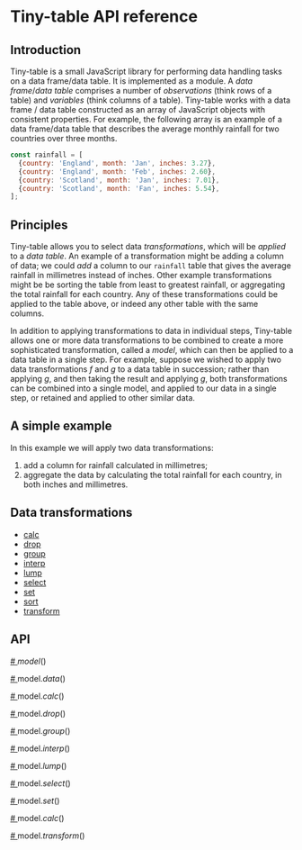 # Tiny-table API reference
## Introduction
Tiny-table is a small JavaScript library for performing data handling tasks on a data frame/data table. It is implemented as a module. A *data frame*/*data table* comprises a number of *observations* (think rows of a table) and *variables* (think columns of a table). Tiny-table works with a data frame / data table constructed as an array of JavaScript objects with consistent properties. For example, the following array is an example of a data frame/data table that describes the average monthly rainfall for two countries over three months. 
```javascript
const rainfall = [
  {country: 'England', month: 'Jan', inches: 3.27},
  {country: 'England', month: 'Feb', inches: 2.60},
  {country: 'Scotland', month: 'Jan', inches: 7.01},
  {country: 'Scotland', month: 'Fan', inches: 5.54},
];
```
## Principles
Tiny-table allows you to select data *transformations*, which will be *applied* to a *data table*. An example of a transformation might be adding a column of data; we could *add* a column to our `rainfall` table that gives the average rainfall in millimetres instead of inches. Other example transformations might be be sorting the table from least to greatest rainfall, or aggregating  the total rainfall for each country. Any of these transformations could be applied to the table above, or indeed any other table with the same columns.

In addition to applying transformations to data in individual steps, Tiny-table allows one or more data transformations to be combined to create a more sophisticated transformation, called a *model*, which can then be applied to a data table in a single step. For example, suppose we wished to apply two data transformations *f* and *g* to a data table in succession; rather than applying *g*, and then taking the result and applying *g*, both transformations can be combined into a single model, and applied to our data in a single step, or retained and applied to other similar data.

## A simple example
In this example we will apply two data transformations:
1. add a column for rainfall calculated in millimetres;
2. aggregate the data by calculating the total rainfall for each country, in both inches and millimetres.

## Data transformations
* [calc](https://github.com/stuwilmur/Tiny-table/blob/main/API.md#calc)
* [drop](https://github.com/stuwilmur/Tiny-table/blob/main/API.md#drop)
* [group](https://github.com/stuwilmur/Tiny-table/blob/main/API.md#group)
* [interp](https://github.com/stuwilmur/Tiny-table/blob/main/API.md#interp)
* [lump](https://github.com/stuwilmur/Tiny-table/blob/main/API.md#lump)
* [select](https://github.com/stuwilmur/Tiny-table/blob/main/API.md#select)
* [set](https://github.com/stuwilmur/Tiny-table/blob/main/API.md#set)
* [sort](https://github.com/stuwilmur/Tiny-table/blob/main/API.md#sort)
* [transform](https://github.com/stuwilmur/Tiny-table/blob/main/API.md#transform)
## API
<a name="model" href = "#model"># </a>*model*()

<a name="data" href = "#data"># </a>model.*data*()

<a name="calc" href="#calc"># </a>model.*calc*()

<a name="drop" href="#calc"># </a>model.*drop*()

<a name="group" href="#calc"># </a>model.*group*()

<a name="interp" href="#calc"># </a>model.*interp*()

<a name="lump" href="#calc"># </a>model.*lump*()

<a name="select" href="#calc"># </a>model.*select*()

<a name="set" href="#calc"># </a>model.*set*()

<a name="sort" href="#calc"># </a>model.*calc*()

<a name="transform" href="#calc"># </a>model.*transform*()



